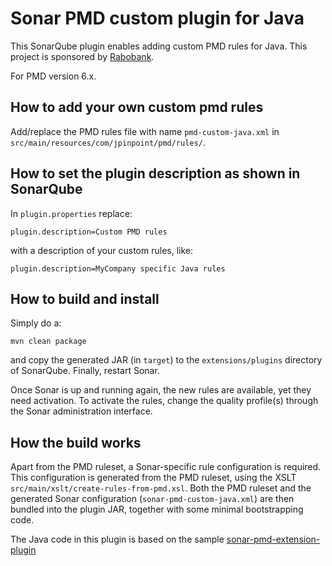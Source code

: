# Sonar PMD custom plugin for Java

This SonarQube plugin enables adding custom PMD rules for Java. 
This project is sponsored by [Rabobank](https://www.rabobank.com/).
 
For PMD version 6.x.

## How to add your own custom pmd rules

Add/replace the PMD rules file with name `pmd-custom-java.xml` in `src/main/resources/com/jpinpoint/pmd/rules/`.

## How to set the plugin description as shown in SonarQube
In `plugin.properties` replace:

    plugin.description=Custom PMD rules

with a description of your custom rules, like:

    plugin.description=MyCompany specific Java rules

## How to build and install

Simply do a:

    mvn clean package

and copy the generated JAR (in `target`) to the `extensions/plugins` directory of SonarQube. 
Finally, restart Sonar.

Once Sonar is up and running again, the new rules are available, yet they need activation.
To activate the rules, change the quality profile(s) through the Sonar administration interface.


## How the build works

Apart from the PMD ruleset, a Sonar-specific rule configuration is required. 
This configuration is generated from the PMD ruleset, using the XSLT `src/main/xslt/create-rules-from-pmd.xsl`. 
Both the PMD ruleset and the generated Sonar configuration (`sonar-pmd-custom-java.xml`) are then bundled into the plugin JAR, together with some minimal bootstrapping code.

The Java code in this plugin is based on the sample [sonar-pmd-extension-plugin](https://github.com/SonarSource/sonar-examples/tree/master/plugins/sonar-pmd-extension-plugin)
